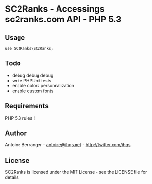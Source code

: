 SC2Ranks - Accessings sc2ranks.com API - PHP 5.3
===================================================

Usage
-----

    use SC2Ranks\SC2Ranks;

Todo
----

- debug debug debug
- write PHPUnit tests
- enable colors personnalization
- enable custom fonts


Requirements
------------

PHP 5.3 rules !

Author
------

Antoine Berranger - <antoine@ihqs.net> - <http://twitter.com/ihqs>

License
-------

SC2Ranks is licensed under the MIT License - see the LICENSE file for details
